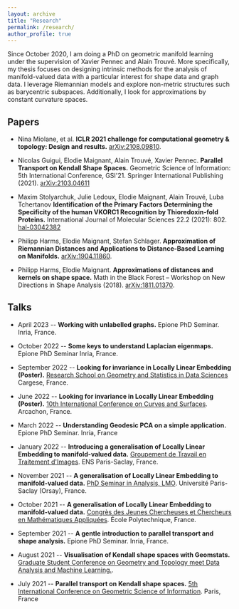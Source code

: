 ```yaml
---
layout: archive
title: "Research"
permalink: /research/
author_profile: true
---
```


Since October 2020, I am doing a PhD on geometric manifold learning under the supervision of Xavier Pennec and Alain Trouvé. More specifically, my 
thesis focuses on designing intrinsic methods for the analysis of manifold-valued data with a particular interest for shape data and graph data. 
I leverage Riemannian models and explore non-metric structures such as barycentric subspaces. Additionally, I look for approximations by constant 
curvature spaces. 

## Papers

* Nina Miolane, et al. 
  **ICLR 2021 challenge for computational geometry & topology: Design and results.**
  [arXiv:2108.09810](https://arxiv.org/abs/2108.09810).

* Nicolas Guigui, Elodie Maignant, Alain Trouvé, Xavier Pennec.
  **Parallel Transport on Kendall Shape Spaces.**
  Geometric Science of Information: 5th International Conference, GSI'21. Springer International Publishing (2021).
  [arXiv:2103.04611](https://arxiv.org/abs/2103.04611)

* Maxim Stolyarchuk, Julie Ledoux, Elodie Maignant, Alain Trouvé, Luba Tchertanov
  **Identification of the Primary Factors Determining the Specificity of the human VKORC1 Recognition by Thioredoxin-fold Proteins.**
  International Journal of Molecular Sciences 22.2 (2021): 802.
  [hal-03042382](https://hal.science/hal-03042382)

* Philipp Harms, Elodie Maignant, Stefan Schlager.
  **Approximation of Riemannian Distances and Applications to Distance-Based Learning on Manifolds.**
  [arXiv:1904.11860](https://arxiv.org/abs/1904.11860).

* Philipp Harms, Elodie Maignant.
  **Approximations of distances and kernels on shape space.**
  Math in the Black Forest – Workshop on New Directions in Shape Analysis (2018). 
  [arXiv:1811.01370](https://arxiv.org/abs/1811.01370).

## Talks

* April 2023 -- **Working with unlabelled graphs.**
  Epione PhD Seminar.
  Inria, France.

* October 2022 -- **Some keys to understand Laplacian eigenmaps.**
  Epione PhD Seminar
  Inria, France.

* September 2022 -- **Looking for invariance in Locally Linear Embedding (Poster).**
  [Research School on Geometry and Statistics in Data Sciences](https://www.ihp.fr/fr/agenda/gesda-introductory-school-iesc-cargese-corsica)
  Cargese, France.

* June 2022 -- **Looking for invariance in Locally Linear Embedding (Poster).**
  [10th International Conference on Curves and Surfaces](https://cs2022.sciencesconf.org/program).
  Arcachon, France.

* March 2022 -- **Understanding Geodesic PCA on a simple application.** 
  Epione PhD Seminar.
  Inria, France

* January 2022 -- **Introducing a generalisation of Locally Linear Embedding to manifold-valued data.**
  [Groupement de Travail en Traitement d'Images](https://centreborelli.ens-paris-saclay.fr/fr/GTTI).
  ENS Paris-Saclay, France.

* November 2021 -- **A generalisation of Locally Linear Embedding to manifold-valued data.**
  [PhD Seminar in Analysis, LMO](https://www.imo.universite-paris-saclay.fr/en/events/6551).
  Université Paris-Saclay (Orsay), France.

* October 2021 -- **A generalisation of Locally Linear Embedding to manifold-valued data.** 
  [Congrès des Jeunes Chercheuses et Chercheurs en Mathématiques Appliquées](https://cjc-ma2021.github.io/programme/#sessions-paralleles-jeudi-matin).
  École Polytechnique, France.

* September 2021 -- **A gentle introduction to parallel transport and shape analysis.**
  Epione PhD Seminar.
  Inria, France.

* August 2021 -- **Visualisation of Kendall shape spaces with Geomstats.**
  [Graduate Student Conference on Geometry and Topology meet Data Analysis and Machine Learning.](https://gtdaml.wixsite.com/2021). 

* July 2021 -- **Parallel transport on Kendall shape spaces.**
  [5th International Conference on Geometric Science of Information](https://web2.see.asso.fr/en/wiki/369007_program-schedule).
  Paris, France


